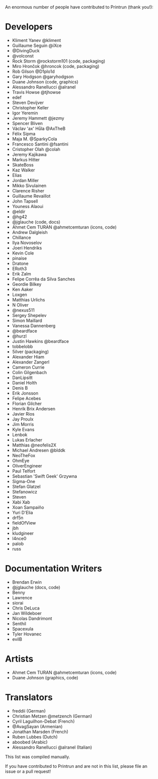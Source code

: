 An enormous number of people have contributed to Printrun (thank you!):

# Developers
- Kliment Yanev @kliment
- Guillaume Seguin @iXce
- @DivingDuck
- @volconst
- Rock Storm @rockstorm101 (code, packaging)
- Miro Hrončok @hroncok (code, packaging)
- Rob Gilson @D1plo1d
- Gary Hodgson @garyhodgson
- Duane Johnson (code, graphics)
- Alessandro Ranellucci @alranel
- Travis Howse @tjhowse
- edef
- Steven Devijver
- Christopher Keller
- Igor Yeremin
- Jeremy Hammett @jezmy
- Spencer Bliven
- Václav \'ax\' Hůla  @AxTheB
- Félix Sipma
- Maja M. @SparkyCola
- Francesco Santini @fsantini
- Cristopher Olah @colah
- Jeremy Kajikawa
- Markus Hitter
- SkateBoss
- Kaz Walker
- Elias
- Jordan Miller
- Mikko Sivulainen
- Clarence Risher
- Guillaume Revaillot
- John Tapsell
- Youness Alaoui
- @eldir
- @hg42
- @jglauche (code, docs)
- Ahmet Cem TURAN @ahmetcemturan (icons, code)
- Andrew Dalgleish
- Chillance
- Ilya Novoselov
- Joeri Hendriks
- Kevin Cole
- pinaise
- Dratone
- ERoth3
- Erik Zalm
- Felipe Corrêa da Silva Sanches
- Geordie Bilkey
- Ken Aaker
- Loxgen
- Matthias Urlichs
- N Oliver
- @nexus511
- Sergey Shepelev
- Simon Maillard
- Vanessa Dannenberg
- @beardface
- @hurzl
- Justin Hawkins @beardface
- tobbelobb
- 5ilver (packaging)
- Alexander Hiam
- Alexander Zangerl
- Cameron Currie
- Colin Gilgenbach
- DanLipsitt
- Daniel Holth
- Denis B
- Erik Jonsson
- Felipe Acebes
- Florian Gilcher
- Henrik Brix Andersen
- Javier Rios
- Jay Proulx
- Jim Morris
- Kyle Evans
- Lenbok
- Lukas Erlacher
- Matthias @neofelis2X
- Michael Andresen @blddk
- NeoTheFox
- OhmEye
- OliverEngineer
- Paul Telfort
- Sebastian \'Swift Geek\' Grzywna
- Sigma-One
- Stefan Glatzel
- Stefanowicz
- Steven
- Xabi Xab
- Xoan Sampaiño
- Yuri D\'Elia
- drf5n
- fieldOfView
- jbh
- kludgineer
- l4nce0
- palob
- russ

# Documentation Writers
- Brendan Erwin
- @jglauche (docs, code)
- Benny
- Lawrence
- siorai
- Chris DeLuca
- Jan Wildeboer
- Nicolas Dandrimont
- Senthil
- Spacexula
- Tyler Hovanec
- evilB

# Artists
- Ahmet Cem TURAN @ahmetcemturan (icons, code)
- Duane Johnson (graphics, code)

# Translators
- freddii (German)
- Christian Metzen @metzench (German)
- Cyril Laguilhon-Debat (French)
- @AvagSayan (Armenian)
- Jonathan Marsden (French)
- Ruben Lubbes (Dutch)
- aboobed (Arabic)
- Alessandro Ranellucci @alranel (Italian)

This list was compiled manually.

If you have contributed to Printrun and are not in this list, please file an issue or a pull request!
